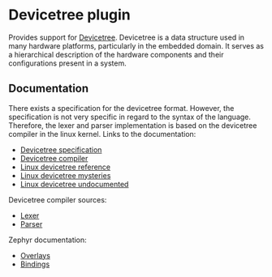 # Devicetree plugin

Provides support for [Devicetree](https://www.devicetree.org). Devicetree is a
data structure used in many hardware platforms, particularly in the embedded
domain. It serves as a hierarchical description of the hardware components and
their configurations present in a system.

## Documentation

There exists a specification for the devicetree format. However, the
specification is not very specific in regard to the syntax of the language.
Therefore, the lexer and parser implementation is based on the devicetree
compiler in the linux kernel. Links to the documentation:

- [Devicetree specification](https://devicetree-specification.readthedocs.io/en/latest)
- [Devicetree compiler](https://git.kernel.org/pub/scm/utils/dtc/dtc.git/tree/Documentation/manual.txt)
- [Linux devicetree reference](https://elinux.org/Device_Tree_Reference)
- [Linux devicetree mysteries](https://elinux.org/Device_Tree_Mysteries)
- [Linux devicetree undocumented](https://elinux.org/Device_Tree_Source_Undocumented)

Devicetree compiler sources:

- [Lexer](https://git.kernel.org/pub/scm/linux/kernel/git/torvalds/linux.git/tree/scripts/dtc/dtc-lexer.l?h=v6.3-rc5)
- [Parser](https://git.kernel.org/pub/scm/linux/kernel/git/torvalds/linux.git/tree/scripts/dtc/dtc-parser.y?h=v6.3-rc5)

Zephyr documentation:

- [Overlays](https://docs.zephyrproject.org/latest/build/dts/howtos.html#set-devicetree-overlays)
- [Bindings](https://docs.zephyrproject.org/latest/build/dts/bindings.html)